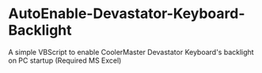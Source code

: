 # AutoEnable-Devastator-Keyboard-Backlight
A simple VBScript to enable CoolerMaster Devastator Keyboard's backlight on PC startup (Required MS Excel)
